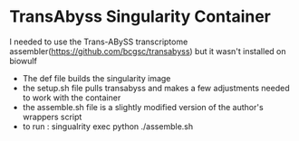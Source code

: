 # TransAbyss Singularity Container
I needed to use the Trans-ABySS transcriptome assembler(https://github.com/bcgsc/transabyss) but it wasn't installed on biowulf
- The def file builds the singularity image
- the setup.sh file pulls transabyss and makes a few adjustments needed to work with the container
- the assemble.sh file is a slightly modified version of the author's wrappers script
- to run : singualrity exec python ./assemble.sh <inputs> <outputs>
